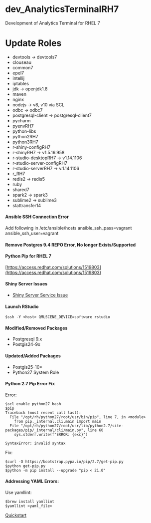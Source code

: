 # dev_AnalyticsTerminalRH7
Development of Analytics Terminal for RHEL 7

# Update Roles
- devtools -> devtools7 
- clouseau
- common7
- epel7
- intellij
- iptables
- jdk -> openjdk1.8
- maven
- nginx
- nodejs -> v8, v10 via SCL 
- odbc -> odbc7
- postgresql-client -> postgresql-client7
- pycharm
- pyenvRH7
- python-libs
- python2RH7
- python3RH7
- r-shiny-configRH7
- r-shinyRH7 -> v1.5.16.958
- r-studio-desktopRH7 -> v1.14.1106
- r-studio-server-configRH7
- r-studio-serverRH7 -> v.1.14.1106
- r_RH7
- redis2 -> redis5
- ruby
- shared7
- spark2 -> spark3
- sublime2 -> sublime3
- stattransfer14

#### Ansible SSH Connection Error
Add following in /etc/ansible/hosts <ip> <hostname> ansible_ssh_pass=vagrant ansible_ssh_user=vagrant  <br/>

#### Remove Postgres 9.4 REPO Error, No longer Exists/Supported

#### Python Pip for RHEL 7
[https://access.redhat.com/solutions/1519803](https://access.redhat.com/solutions/1519803) <br/>

#### Shiny Server Issues
- [Shiny Server Service Issue](https://github.com/rstudio/shiny-server/issues/316)

#### Launch RStudio
```
$ssh -Y <host> QMLSCENE_DEVICE=software rstudio
```

#### Modified/Removed Packages
- Postgresql 9.x
- Postgis24-9x

#### Updated/Added Packages
- Postgis25-10*
- Python27 System Role


#### Python 2.7 Pip Error Fix
Error: <br/>
```
$scl enable python27 bash
$pip
Traceback (most recent call last):
  File "/opt/rh/python27/root/usr/bin/pip", line 7, in <module>
    from pip._internal.cli.main import main
  File "/opt/rh/python27/root/usr/lib/python2.7/site-packages/pip/_internal/cli/main.py", line 60
    sys.stderr.write(f"ERROR: {exc}")
                                   ^
SyntaxError: invalid syntax
```
Fix: <br/>
```
$curl -O https://bootstrap.pypa.io/pip/2.7/get-pip.py
$python get-pip.py
$python -m pip install --upgrade "pip < 21.0"
```
#### Addressing YAML Errors:
Use yamllint: <br/>
```
$brew install yamllint
$yamllint <yaml_file>
```

[Quickstart](https://yamllint.readthedocs.io/en/stable/quickstart.html) <br/>

